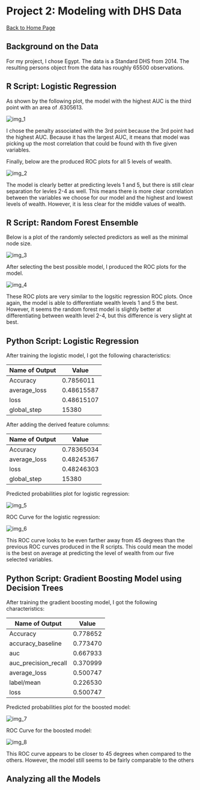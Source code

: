 # Project 2: Modeling with DHS Data

[Back to Home Page](https://jeremy-swack.github.io/applied-machine-learning/)

## Background on the Data

For my project, I chose Egypt. The data is a Standard DHS from 2014. The resulting persons object from the data has roughly 65500 observations.

## R Script: Logistic Regression

As shown by the following plot, the model with the highest AUC is the third point with an area of .6305613.

![img_1](lr_plot.png)

I chose the penalty associated with the 3rd point because the 3rd point had the highest AUC. Because it has the largest AUC, it means that model was picking up the most correlation that could be found with th five given variables.

Finally, below are the produced ROC plots for all 5 levels of wealth.

![img_2](lr_auc.png)

The model is clearly better at predicting levels 1 and 5, but there is still clear separation for levles 2-4 as well. This means there is more clear correlation between the variables we choose for our model and the highest and lowest levels of wealth. However, it is less clear for the middle values of wealth.

## R Script: Random Forest Ensemble

Below is a plot of the randomly selected predictors as well as the minimal node size.

![img_3](rf_res.png)

After selecting the best possible model, I produced the ROC plots for the model.

![img_4](rf_auc.png)

These ROC plots are very similar to the logsitic regression ROC plots. Once again, the model is able to differentiate wealth levels 1 and 5 the best. However, it seems the random forest model is slightly better at differentiating between wealth level 2-4, but this difference is very slight at best.

## Python Script: Logistic Regression

After training the logistic model, I got the following characteristics:

| Name of Output | Value |
| --- | ----------- |
| Accuracy | 0.7856011 |
| average_loss | 0.48615587 |
| loss | 0.48615107 |
| global_step | 15380 |

After adding the derived feature columns:

| Name of Output | Value |
| --- | ----------- |
| Accuracy | 0.78365034 |
| average_loss | 0.48245367 |
| loss | 0.48246303 |
| global_step | 15380 |

Predicted probabilities plot for logistic regression:

![img_5](log_prob.png)

ROC Curve for the logistic regression:

![img_6](log_roc.png)

This ROC curve looks to be even farther away from 45 degrees than the previous ROC curves produced in the R scripts. This could mean the model is the best on average at predicting the level of wealth from our five selected variables.

## Python Script: Gradient Boosting Model using Decision Trees

After training the gradient boosting model, I got the following characteristics:

| Name of Output | Value |
| --- | ----------- |
| Accuracy | 0.778652 |
| accuracy_baseline  | 0.773470 |
| auc | 0.667933 |
| auc_precision_recall  | 0.370999 |
| average_loss  | 0.500747 |
| label/mean | 0.226530 |
| loss | 0.500747 |

Predicted probabilities plot for the boosted model:

![img_7](boosted_prob.png)

ROC Curve for the boosted model:

![img_8](boosted_roc.png)

This ROC curve appears to be closer to 45 degrees when compared to the others. However, the model still seems to be fairly comparable to the others

## Analyzing all the Models
